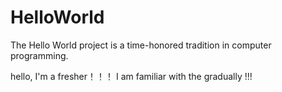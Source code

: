 HelloWorld
==========

The Hello World project is a time-honored tradition in computer programming.

hello, I'm a fresher！！！
I am familiar with the gradually !!!
